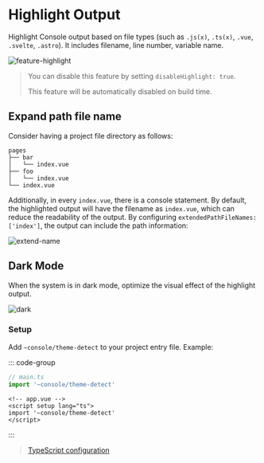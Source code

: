 # Highlight Output

Highlight Console output based on file types (such as `.js(x)`, `.ts(x)`, `.vue`, `.svelte`, `.astro`). It includes filename, line number, variable name.

![feature-highlight](/features/highlight.png)

> You can disable this feature by setting `disableHighlight: true`.
>
> This feature will be automatically disabled on build time.

## Expand path file name

Consider having a project file directory as follows:

```
pages
├── bar
│   └── index.vue
├── foo
│   └── index.vue
└── index.vue
```

Additionally, in every `index.vue`, there is a console statement. By default, the highlighted output will have the filename as `index.vue`, which can reduce the readability of the output. By configuring `extendedPathFileNames: ['index']`, the output can include the path information:

![extend-name](/features/extend-name.png)

## Dark Mode

When the system is in dark mode, optimize the visual effect of the highlight output.

![dark](/features/highlight-dark.png)

### Setup

Add `~console/theme-detect` to your project entry file. Example:

::: code-group

```ts [Vite]
// main.ts
import '~console/theme-detect'
```

```vue [Nuxt]
<!-- app.vue -->
<script setup lang="ts">
import '~console/theme-detect'
</script>
```

:::

> [TypeScript configuration](/guide/configurations.html#typescript)
